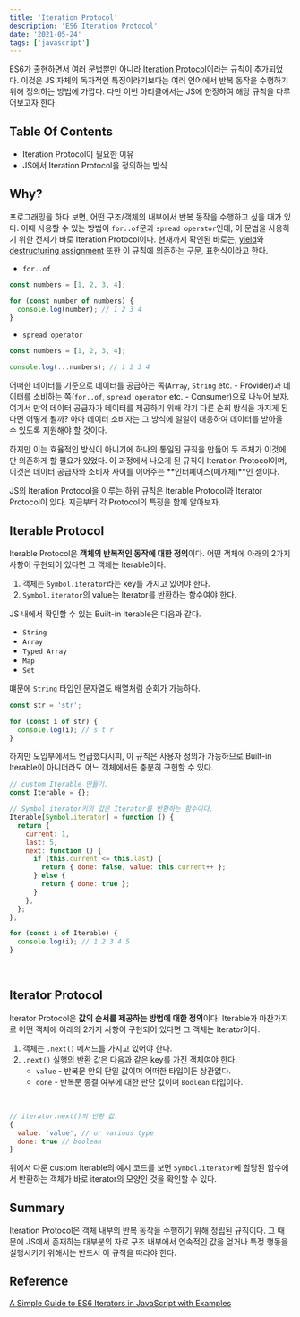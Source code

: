 ```yaml
---
title: 'Iteration Protocol'
description: 'ES6 Iteration Protocol'
date: '2021-05-24'
tags: ['javascript']
---
```


ES6가 출현하면서 여러 문법뿐만 아니라 [Iteration Protocol](https://developer.mozilla.org/ko/docs/Web/JavaScript/Reference/Iteration_protocols)이라는 규칙이 추가되었다. 이것은 JS 자체의 독자적인 특징이라기보다는 여러 언어에서 반복 동작을 수행하기 위해 정의하는 방법에 가깝다. 다만 이번 아티클에서는 JS에 한정하여 해당 규칙을 다루어보고자 한다.

## Table Of Contents

- Iteration Protocol이 필요한 이유
- JS에서 Iteration Protocol을 정의하는 방식

## Why?

프로그래밍을 하다 보면, 어떤 구조/객체의 내부에서 반복 동작을 수행하고 싶을 때가 있다. 이때 사용할 수 있는 방법이 `for..of`문과 `spread operator`인데, 이 문법을 사용하기 위한 전제가 바로 Iteration Protocol이다. 현재까지 확인된 바로는, [yield](https://developer.mozilla.org/en-US/docs/Web/JavaScript/Reference/Operators/yield*)와 [destructuring assignment](https://developer.mozilla.org/en-US/docs/Web/JavaScript/Reference/Operators/Destructuring_assignment) 또한 이 규칙에 의존하는 구문, 표현식이라고 한다.

- `for..of`

```js
const numbers = [1, 2, 3, 4];

for (const number of numbers) {
  console.log(number); // 1 2 3 4
}
```

- `spread operator`

```js
const numbers = [1, 2, 3, 4];

console.log(...numbers); // 1 2 3 4
```

어떠한 데이터를 기준으로 데이터를 공급하는 쪽(`Array`, `String` etc. - Provider)과 데이터를 소비하는 쪽(`for..of`, `spread operator` etc. - Consumer)으로 나누어 보자. 여기서 만약 데이터 공급자가 데이터를 제공하기 위해 각기 다른 순회 방식을 가지게 된다면 어떻게 될까? 아마 데이터 소비자는 그 방식에 일일이 대응하여 데이터를 받아올 수 있도록 지원해야 할 것이다.

하지만 이는 효율적인 방식이 아니기에 하나의 통일된 규칙을 만들어 두 주체가 이것에만 의존하게 할 필요가 있었다. 이 과정에서 나오게 된 규칙이 Iteration Protocol이며, 이것은 데이터 공급자와 소비자 사이를 이어주는 **인터페이스(매개체)**인 셈이다.

JS의 Iteration Protocol을 이루는 하위 규칙은 Iterable Protocol과 Iterator Protocol이 있다. 지금부터 각 Protocol의 특징을 함께 알아보자.

## Iterable Protocol

Iterable Protocol은 **객체의 반복적인 동작에 대한 정의**이다. 어떤 객체에 아래의 2가지 사항이 구현되어 있다면 그 객체는 Iterable이다.

1. 객체는 `Symbol.iterator`라는 key를 가지고 있어야 한다.
2. `Symbol.iterator`의 value는 Iterator를 반환하는 함수여야 한다.

JS 내에서 확인할 수 있는 Built-in Iterable은 다음과 같다.

- `String`
- `Array`
- `Typed Array`
- `Map`
- `Set`

떄문에 `String` 타입인 문자열도 배열처럼 순회가 가능하다.

```js
const str = 'str';

for (const i of str) {
  console.log(i); // s t r
}
```

하지만 도입부에서도 언급했다시피, 이 규칙은 사용자 정의가 가능하므로 Built-in Iterable이 아니더라도 어느 객체에서든 충분히 구현할 수 있다.

```jsx
// custom Iterable 만들기.
const Iterable = {};

// Symbol.iterator키의 값은 Iterator를 반환하는 함수이다.
Iterable[Symbol.iterator] = function () {
  return {
    current: 1,
    last: 5,
    next: function () {
      if (this.current <= this.last) {
        return { done: false, value: this.current++ };
      } else {
        return { done: true };
      }
    },
  };
};

for (const i of Iterable) {
  console.log(i); // 1 2 3 4 5
}
```

<br />

## Iterator Protocol

Iterator Protocol은 **값의 순서를 제공하는 방법에 대한 정의**이다. Iterable과 마찬가지로 어떤 객체에 아래의 2가지 사항이 구현되어 있다면 그 객체는 Iterator이다.

1. 객체는 `.next()` 메서드를 가지고 있어야 한다.
2. `.next()` 실행의 반환 값은 다음과 같은 key를 가진 객체여야 한다.
   - `value` - 반복문 안의 단일 값이며 어떠한 타입이든 상관없다.
   - `done` - 반복문 종결 여부에 대한 판단 값이며 `Boolean` 타입이다.

<br />

```jsx
// iterator.next()의 반환 값.
{
  value: 'value', // or various type
  done: true // boolean
}
```

위에서 다룬 custom Iterable의 예시 코드를 보면 `Symbol.iterator`에 할당된 함수에서 반환하는 객체가 바로 iterator의 모양인 것을 확인할 수 있다.

## Summary

Iteration Protocol은 객체 내부의 반복 동작을 수행하기 위해 정립된 규칙이다. 그 때문에 JS에서 존재하는 대부분의 자료 구조 내부에서 연속적인 값을 얻거나 특정 행동을 실행시키기 위해서는 반드시 이 규칙을 따라야 한다.

## Reference

[A Simple Guide to ES6 Iterators in JavaScript with Examples](https://codeburst.io/a-simple-guide-to-es6-iterators-in-javascript-with-examples-189d052c3d8e)

